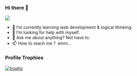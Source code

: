 ### Hi there 👋
![](https://komarev.com/ghpvc/?username=ZhangHaoWeb&color=blue&style=flat-square&label=PROFILE+VIEWS)

- 🌱 I’m currently learning web development & logical thinking.
- 🤔 I’m looking for help with myself.
- 💬 Ask me about anything? Not have to.
- 📫 How to reach me？ emm...

### Profile Trophies
[![trophy](https://github-profile-trophy.vercel.app/?username=ZhangHaoWeb&theme=onedark)](https://github.com/ryo-ma/github-profile-trophy)
